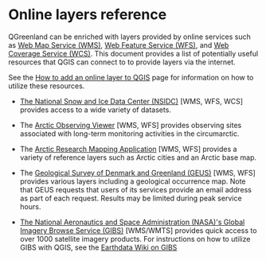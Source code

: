 # Online layers reference

QGreenland can be enriched with layers provided by online services such as [Web
Map Service (WMS)](https://www.ogc.org/standards/wms), [Web Feature Service
(WFS)](https://www.ogc.org/standards/wfs), and [Web Coverage Service
(WCS)](https://www.ogc.org/standards/wcs). This document provides a list of
potentially useful resources that QGIS can connect to to provide layers via the
internet.

See the [How to add an online layer to QGIS](/user-how-to/online-layers.md) page
for information on how to utilize these resources.

* [The National Snow and Ice Data Center
  (NSIDC)](https://nsidc.org/map-services/geospatial-map-services) [WMS, WFS,
  WCS] provides access to a wide variety of datasets.

* The [Arctic Observing Viewer](https://arcticobservingviewer.org/web-services/)
  [WMS, WFS] provides observing sites associated with long-term monitoring
  activities in the circumarctic.
  
* The [Arctic Research Mapping Application](https://armap.org/web-services/)
  [WMS, WFS] provides a variety of reference layers such as Arctic cities and an
  Arctic base map.

* The [Geological Survey of Denmark and Greenland
  (GEUS)](http://maps.greenmin.gl/geusmap/ows/help/?mapname=greenland_portal)
  [WMS, WFS] provides various layers including a geological occurrence map. Note
  that GEUS requests that users of its services provide an email address as part
  of each request. Results may be limited during peak service hours.

* [The National Aeronautics and Space Administration (NASA)'s Global Imagery
  Browse Service
  (GIBS)](https://earthdata.nasa.gov/eosdis/science-system-description/eosdis-components/gibs)
  [WMS/WMTS] provides quick access to over 1000 satellite imagery products. For
  instructions on how to utilize GIBS with QGIS, see the [Earthdata Wiki on
  GIBS](https://wiki.earthdata.nasa.gov/display/GIBS/Geographic+Information+System+%28GIS%29+Usage#expand-QGIS)
